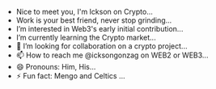 - Nice to meet you, I'm Ickson on Crypto...
- Work is your best friend, never stop grinding...
- I’m interested in Web3's early initial contribution...
- I’m currently learning the Crypto market...
- 💞️ I’m looking for collaboration on a crypto project...
- 📫 How to reach me @icksongonzag on WEB2 or WEB3...
- 😄 Pronouns: Him, His...
- ⚡ Fun fact: Mengo and Celtics ...

<!---
Hunter3407/Hunter3407 is a ✨ special ✨ repository because its `README.md` (this file) appears on your GitHub profile.
You can click the Preview link to take a look at your changes.
--->
